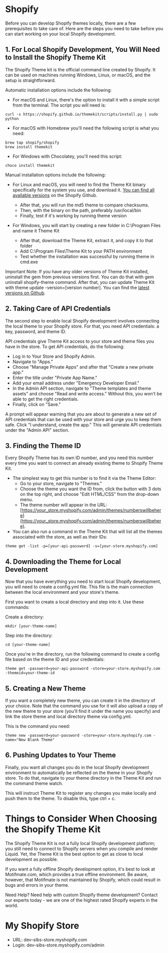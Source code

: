 # Shopify

Before you can develop Shopify themes locally, there are a few prerequisites to take care of. Here are the steps you need to take before you can start working on your local Shopify development.

## 1. For Local Shopify Development, You Will Need to Install the Shopify Theme Kit
The Shopify Theme kit is the official command line created by Shopify. It can be used on machines running Windows, Linux, or macOS, and the setup is straightforward.

Automatic installation options include the following:

- For macOS and Linux, there's the option to install it with a simple script from the terminal. The script you will need is:

```shell
curl -s https://shopify.github.io/themekit/scripts/install.py | sudo python
```

- For macOS with Homebrew you'll need the following script is what you need:

```shell
brew tap shopify/shopify
brew install themekit
```

- For Windows with Chocolatey, you'll need this script:

```shell
choco install themekit
```

Manual installation options include the following:

- For Linux and macOS, you will need to find the Theme Kit binary specifically for the system you use, and download it. [You can find all available versions](https://shopify.dev/themes/tools/theme-kit) on the Shopify Github.
    - After that, you will run the md5 theme to compare checksums.
    - Then, with the binary on the path, preferably /usr/local/bin
    - Finally, test if it's working by running theme version

- For Windows, you will start by creating a new folder in C:\Program Files and name it Theme Kit
    - After that, download the Theme Kit, extract it, and copy it to that folder
    - Add C:\Program Files\Theme Kit to your PATH environment
    - Test whether the installation was successful by running theme in cmd.exe

Important Note: If you have any older versions of Theme Kit installed, uninstall the gem from previous versions first. You can do that with gem uninstall shopify-theme command. After that, you can update Theme Kit with theme update  -version=[version number]. You can find the [latest versions on Github](https://github.com/Shopify/themekit/releases).

## 2. Taking Care of API Credentials
The second step to enable local Shopify development involves connecting the local theme to your Shopify store. For that, you need API credentials: a key, password, and theme ID.

API credentials give Theme Kit access to your store and theme files you have in the store. To get API credentials, do the following:

- Log in to Your Store and Shopify Admin.
- Navigate to "Apps."
- Choose "Manage Private Apps" and after that "Create a new private app."
- Enter the title under "Private App Name."
- Add your email address under "Emergency Developer Email."
- In the Admin API section, navigate to "Theme templates and theme assets" and choose "Read and write access." Without this, you won't be able to get the right credentials.
- Finally, click on "Save."

A prompt will appear warning that you are about to generate a new set of API credentials that can be used with your store and urge you to keep them safe. Click "I understand, create the app." This will generate API credentials under the "Admin API" section.

## 3. Finding the Theme ID
Every Shopify Theme has its own ID number, and you need this number every time you want to connect an already existing theme to Shopify Theme Kit.

- The simplest way to get this number is to find it via the Theme Editor:
    - Go to your store, navigate to "Themes."
    - Choose the theme you want the ID from, click the button with 3 dots on the top right, and choose "Edit HTML/CSS" from the drop-down menu.
    - The theme number will appear in the URL: [https://your_store.myshopify.com/admin/themes/numberswillbehere](https://your_store.myshopify.com/admin/themes/numberswillbehere).
- You can also run a command in the Theme Kit that will list all the themes associated with the store, as well as their IDs:

```shell
theme get -list -p=[your-api-password] -s=[your-store.myshopify.com]
```

## 4. Downloading the Theme for Local Development
Now that you have everything you need to start local Shopify development, you will need to create a config.yml file. This file is the main connection between the local environment and your store's theme.

First you want to create a local directory and step into it. Use these commands:

Create a directory:

```shell
mkdir [your-theme-name]
```

Step into the directory:

```shell
cd [your-theme-name]
```

Once you're in the directory, run the following command to create a config file based on the theme ID and your credentials:

```shell
theme get -password=your-api-password -store=your-store.myshopify.com -themeid=your-theme-id
```

## 5. Creating a New Theme
If you want a completely new theme, you can create it in the directory of your choice. Note that the command you use for it will also upload a copy of the new theme to your store (you'll find it under the name you specify) and link the store theme and local directory theme via config.yml.

This is the command you need:

```shell
theme new -password=your-password -store=your-store.myshopify.com -name="New Blank Theme"
```

## 6. Pushing Updates to Your Theme
Finally, you want all changes you do in the local Shopify development environment to automatically be reflected on the theme in your Shopify store. To do that, navigate to your theme directory in the Theme Kit and run the command theme watch.

This will instruct Theme Kit to register any changes you make locally and push them to the theme. To disable this, type ctrl + c.

# Things to Consider When Choosing the Shopify Theme Kit

The Shopify Theme Kit is not a fully local Shopify development platform; you still need to connect to Shopify servers when you compile and render Liquid. Yet, the Theme Kit is the best option to get as close to local development as possible.

If you want a fully offline Shopify development option, it's best to look at Motifmate.com, which provides a true offline environment. Be aware, however, that Motifmate is not maintained by Shopify, which could result in bugs and errors in your theme.

Need Help?
Need help with custom Shopify theme development?  Contact our experts today - we are one of the highest rated Shopify experts in the world.

# My Shopify Store

- URL: dev-sibs-store.myshopify.com
- Login: dev-sibs-store.myshopify.com/admin